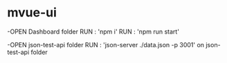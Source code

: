 # mvue-ui
-OPEN Dashboard folder 
RUN : 'npm i' 
RUN : 'npm run start' 

-OPEN json-test-api folder 
RUN : 'json-server ./data.json -p 3001' on json-test-api folder
